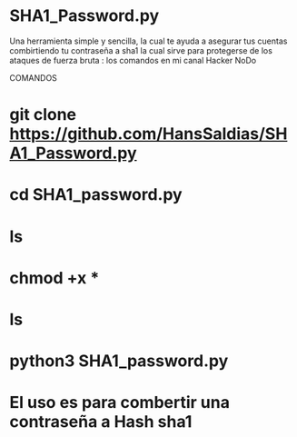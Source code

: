 # SHA1_Password.py
Una herramienta simple y sencilla, la cual te ayuda a asegurar tus cuentas combirtiendo tu contraseña a sha1 la cual sirve para protegerse de los ataques de fuerza bruta : los comandos en mi canal Hacker NoDo

COMANDOS

# git clone https://github.com/HansSaldias/SHA1_Password.py

# cd SHA1_password.py

# ls

# chmod +x *

# ls

# python3 SHA1_password.py

# El uso es para combertir una contraseña a Hash sha1
